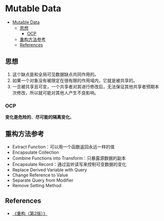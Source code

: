 # Mutable Data


<!-- TOC -->

- [Mutable Data](#mutable-data)
    - [思想](#思想)
        - [OCP](#ocp)
    - [重构方法参考](#重构方法参考)
    - [References](#references)

<!-- /TOC -->


## 思想
1. 这个缺点是和全局可见数据缺点共同作用的。
2. 如果一个对象没有被限定在很有限的作用域内，它就是被共享的。
3. 一旦被共享且可变，一个共享者对其进行修改后，无法保证其他共享者预期本次修改，所以就可能对其他人产生不良影响。

### OCP
**变化是危险的**，**尽可能的隔离变化**。


## 重构方法参考
* Extract Function：可以用一个函数返回永远一样的值
* Encapsulate Collection
* Combine Functions into Transform：只暴露源数据的副本
* Encapsulate Record：通过监听读写来控制可变数据的变化
* Replace Derived Variable with Query
* Change Reference to Value
* Separate Query from Modifier
* Remove Setting Method


## References
* [《重构（第2版）》](https://book.douban.com/subject/33400354/)

